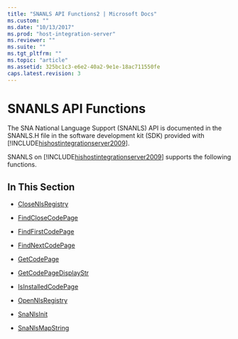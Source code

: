 ```yaml
---
title: "SNANLS API Functions2 | Microsoft Docs"
ms.custom: ""
ms.date: "10/13/2017"
ms.prod: "host-integration-server"
ms.reviewer: ""
ms.suite: ""
ms.tgt_pltfrm: ""
ms.topic: "article"
ms.assetid: 325bc1c3-e6e2-40a2-9e1e-18ac711550fe
caps.latest.revision: 3
---
```

# SNANLS API Functions
The SNA National Language Support (SNANLS) API is documented in the SNANLS.H file in the software development kit (SDK) provided with [!INCLUDE[hishostintegrationserver2009](../core/includes/hishostintegrationserver2009-md.md)].  
  
 SNANLS on [!INCLUDE[hishostintegrationserver2009](../core/includes/hishostintegrationserver2009-md.md)] supports the following functions.  
  
## In This Section  
  
-   [CloseNlsRegistry](../core/closenlsregistry.md)  
  
-   [FindCloseCodePage](../core/findclosecodepage.md)  
  
-   [FindFirstCodePage](../core/findfirstcodepage.md)  
  
-   [FindNextCodePage](../core/findnextcodepage.md)  
  
-   [GetCodePage](../core/getcodepage.md)  
  
-   [GetCodePageDisplayStr](../core/getcodepagedisplaystr.md)  
  
-   [IsInstalledCodePage](../core/isinstalledcodepage.md)  
  
-   [OpenNlsRegistry](../core/opennlsregistry.md)  
  
-   [SnaNlsInit](../core/snanlsinit.md)  
  
-   [SnaNlsMapString](../core/snanlsmapstring.md)